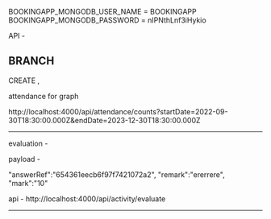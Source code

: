BOOKINGAPP_MONGODB_USER_NAME = BOOKINGAPP
BOOKINGAPP_MONGODB_PASSWORD = nIPNthLnf3iHykio

API -

## BRANCH

CREATE ,

attendance for graph

http://localhost:4000/api/attendance/counts?startDate=2022-09-30T18:30:00.000Z&endDate=2023-12-30T18:30:00.000Z




-----------------------------------------
evaluation -

payload -

"answerRef":"654361eecb6f97f7421072a2",
"remark":"ererrere",
"mark":"10"

api - http://localhost:4000/api/activity/evaluate

--------------------------------------------